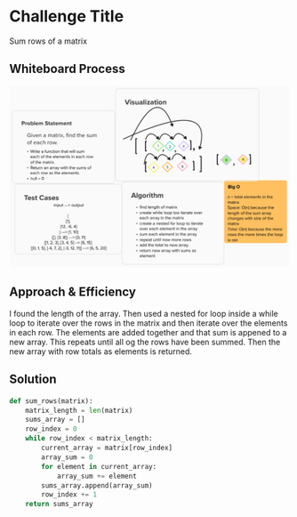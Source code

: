# Challenge Title

Sum rows of a matrix

## Whiteboard Process

![Challenge 4 Whiteboard](/python/docs/matrix-sum/CodeChallenge4_2024-01-12_14-30-57.png)

## Approach & Efficiency

I found the length of the array. Then used a nested for loop inside a while loop to iterate over the rows in the matrix and then iterate over the elements in each row. The elements are added together and that sum is appened to a new array. This repeats until all og the rows have been summed. Then the new array with row totals as elements is returned.

## Solution

```python
def sum_rows(matrix):
    matrix_length = len(matrix)
    sums_array = []
    row_index = 0
    while row_index < matrix_length:
        current_array = matrix[row_index]
        array_sum = 0
        for element in current_array:
            array_sum += element
        sums_array.append(array_sum)
        row_index += 1
    return sums_array
```
